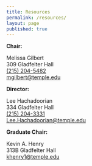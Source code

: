 ```yaml
---
title: Resources
permalink: /resources/
layout: page
published: true
---
```


**Chair:**

Melissa Gilbert<br/>
309 Gladfelter Hall<br/>
[(215) 204-5482](tel:2152045482)<br/>
[mgilbert@temple.edu](mailto:mgilbert@temple.edu)<br/>

**Director:**

Lee Hachadoorian<br/>
334 Gladfelter Hall<br/>
[(215) 204-3331](tel:2152043331)<br/>
[Lee.Hachadoorian@temple.edu](mailto:khenry1@temple.edu )<br/> 

**Graduate Chair:**

Kevin A. Henry<br/>
313B Gladfelter Hall<br/>
[khenry1@temple.edu](mailto:khenry1@temple.edu)<br/>

